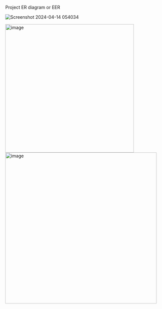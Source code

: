 Project ER diagram or EER

![Screenshot 2024-04-14 054034](https://github.com/paulBit3/Java-Week9-Assignment--PromineoTech-DB-Development--MySQL-JDBC/assets/43505777/ef943885-b12b-4cd0-b0a0-d7e2fea86a56)


<img width="406" alt="image" src="https://github.com/paulBit3/Java-Week9-Assignment--PromineoTech-DB-Development--MySQL-JDBC/assets/43505777/ee9e6998-d1b7-4553-b5e4-119d571199e1">

<img width="478" alt="image" src="https://github.com/paulBit3/Java-Week9-Assignment--PromineoTech-DB-Development--MySQL-JDBC/assets/43505777/6cdd7d37-48fa-4d25-a633-260d9a272d8a">


